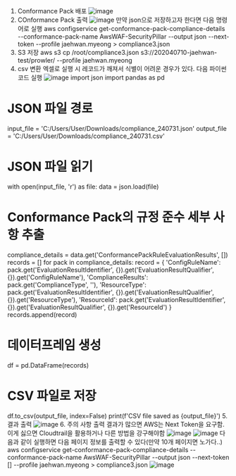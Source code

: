 1. Conformance Pack 배포
![image](https://github.com/user-attachments/assets/4a9a155e-7b98-4421-8865-84e44864972e)
2. COnformance Pack 출력
![image](https://github.com/user-attachments/assets/3e05aff7-3f56-42ad-9dde-ac76148689d6)
만약 json으로 저장하고자 한다면 다음 명령어로 실행
aws configservice get-conformance-pack-compliance-details --conformance-pack-name AwsWAF-SecurityPillar --output json --next-token  --profile jaehwan.myeong > compliance3.json
3. S3 저장
aws s3 cp /root/compliance3.json s3://202040710-jaehwan-test/prowler/ --profile jaehwan.myeong
4. csv 변환
엑셀로 실행 시 레코드가 깨져서 식별이 어려운 경우가 있다. 다음 파이썬 코드 실행
![image](https://github.com/user-attachments/assets/41e81175-cab8-4efc-ab9f-4a8adf4a2582)
import json
import pandas as pd

# JSON 파일 경로
input_file = 'C:/Users/User/Downloads/compliance_240731.json'
output_file = 'C:/Users/User/Downloads/compliance_240731.csv'

# JSON 파일 읽기
with open(input_file, 'r') as file:
    data = json.load(file)

# Conformance Pack의 규정 준수 세부 사항 추출
compliance_details = data.get('ConformancePackRuleEvaluationResults', [])
records = []
for pack in compliance_details:
        record = {
            'ConfigRuleName': pack.get('EvaluationResultIdentifier', {}).get('EvaluationResultQualifier', {}).get('ConfigRuleName'),
            'ComplianceResults': pack.get('ComplianceType', ''),
            'ResourceType': pack.get('EvaluationResultIdentifier', {}).get('EvaluationResultQualifier', {}).get('ResourceType'),
            'ResourceId': pack.get('EvaluationResultIdentifier', {}).get('EvaluationResultQualifier', {}).get('ResourceId')
        }
        records.append(record)

# 데이터프레임 생성
df = pd.DataFrame(records)

# CSV 파일로 저장
df.to_csv(output_file, index=False)
print(f'CSV file saved as {output_file}')
5. 결과 출력
![image](https://github.com/user-attachments/assets/58e09661-1188-49cd-99b0-00077d65e179)
6. 주의 사항
출력 결과가 많으면 AWS는 Next Token을 요구함. 이게 싫으면 Cloudtrail을 활용하거나 다른 방법을 강구해야함
![image](https://github.com/user-attachments/assets/2fbd00f7-fc21-4254-b3e3-6e9c397000ff)
![image](https://github.com/user-attachments/assets/bed9dcea-7739-4dda-82e8-afec3c0085b3)
다음과 같이 실행하면 다음 페이지 정보를 출력할 수 있다(만약 10개 페이지면 노가다..)
aws configservice get-conformance-pack-compliance-details --conformance-pack-name AwsWAF-SecurityPillar --output json --next-token []  --profile jaehwan.myeong > compliance3.json
![image](https://github.com/user-attachments/assets/9520137c-e483-4a67-be9e-7c22c1e5d28b)



